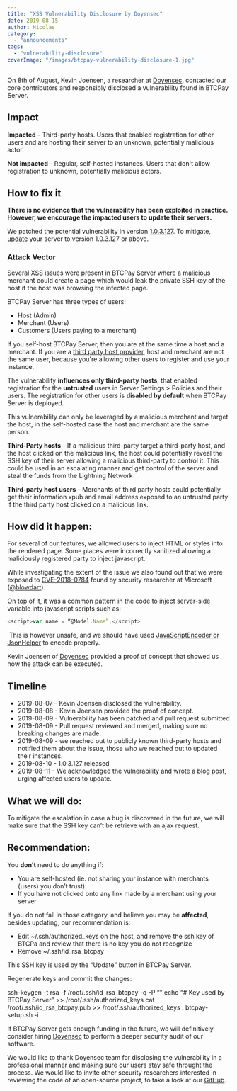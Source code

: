 ```yaml
---
title: "XSS Vulnerability Disclosure by Doyensec"
date: 2019-08-15
author: Nicolas
category:
  - "announcements"
tags:
  - "vulnerability-disclosure"
coverImage: "/images/btcpay-vulnerability-disclosure-1.jpg"
---
```


On 8th of August, Kevin Joensen, a researcher at [Doyensec](https://www.doyensec.com/), contacted our core contributors and responsibly disclosed a vulnerability found in BTCPay Server.

## Impact

**Impacted** - Third-party hosts. Users that enabled registration for other users and are hosting their server to an unknown, potentially malicious actor.

**Not impacted** - Regular, self-hosted instances. Users that don't allow registration to unknown, potentially malicious actors.

## How to fix it

**There is no evidence that the vulnerability has been exploited in practice. However, we encourage the impacted users to update their servers.**

We patched the potential vulnerability in version [1.0.3.127](https://blog.btcpayserver.org/btcpay-1-0-3-127-released). To mitigate, [update](https://docs.btcpayserver.org/faq-and-common-issues/faq-serversettings#how-to-update-btcpay-server) your server to version 1.0.3.127 or above.

### Attack Vector

Several [XSS](https://en.wikipedia.org/wiki/Cross-site_scripting) issues were present in BTCPay Server where a malicious merchant could create a page which would leak the private SSH key of the host if the host was browsing the infected page.

BTCPay Server has three types of users:

- Host (Admin)
- Merchant (Users)
- Customers (Users paying to a merchant)

If you self-host BTCPay Server, then you are at the same time a host and a merchant. If you are a [third party host provider](https://docs.btcpayserver.org/deployment/thirdpartyhosting), host and merchant are not the same user, because you're allowing other users to register and use your instance.

The vulnerability **influences only third-party hosts**, that enabled registration for the **untrusted** users in Server Settings > Policies and their users. The registration for other users is **disabled by default** when BTCPay Server is deployed.

This vulnerability can only be leveraged by a malicious merchant and target the host, in the self-hosted case the host and merchant are the same person.

**Third-Party hosts** - If a malicious third-party target a third-party host, and the host clicked on the malicious link, the host could potentially reveal the SSH key of their server allowing a malicious third-party to control it. This could be used in an escalating manner and get control of the server and steal the funds from the Lightning Network

**Third-party host users** - Merchants of third party hosts could potentially get their information xpub and email address exposed to an untrusted party if the third party host clicked on a malicious link.

## How did it happen:

For several of our features, we allowed users to inject HTML or styles into the rendered page. Some places were incorrectly sanitized allowing a maliciously registered party to inject javascript.

While investigating the extent of the issue we also found out that we were exposed to [CVE-2018–0784](https://github.com/aspnet/Announcements/issues/285) found by security researcher at Microsoft ([@blowdart](http://twitter.com/blowdart)).

On top of it, it was a common pattern in the code to inject server-side variable into javascript scripts such as:

```js
<script>var name = “@Model.Name”;</script>
```

 This is however unsafe, and we should have used [JavaScriptEncoder or JsonHelper](https://docs.microsoft.com/en-us/aspnet/core/security/cross-site-scripting?view=aspnetcore-2.2) to encode properly.

Kevin Joensen of [Doyensec](https://www.doyensec.com/) provided a proof of concept that showed us how the attack can be executed.

## Timeline

- 2019-08-07 - Kevin Joensen disclosed the vulnerability.
- 2019-08-08 - Kevin Joensen provided the proof of concept.
- 2019-08-09 - Vulnerability has been patched and pull request submitted
- 2019-08-09 - Pull request reviewed and merged, making sure no breaking changes are made.
- 2019-08-09 - we reached out to publicly known third-party hosts and notified them about the issue, those who we reached out to updated their instances.
- 2019-08-10 - 1.0.3.127 released
- 2019-08-11 - We acknowledged the vulnerability and wrote [a blog post,](https://blog.btcpayserver.org/btcpay-1-0-3-127-released/) urging affected users to update.

## **What we will do:**

To mitigate the escalation in case a bug is discovered in the future, we will make sure that the SSH key can’t be retrieve with an ajax request.

## Recommendation:

You **don’t** need to do anything if:

- You are self-hosted (ie. not sharing your instance with merchants (users) you don’t trust)
- If you have not clicked onto any link made by a merchant using your server

If you do not fall in those category, and believe you may be **affected**, besides updating, our recommendation is:

- Edit ~/.ssh/authorized\_keys on the host, and remove the ssh key of BTCPa and review that there is no key you do not recognize
- Remove ~/.ssh/id\_rsa\_btcpay

This SSH key is used by the “Update” button in BTCPay Server.

Regenerate keys and commit the changes:

ssh-keygen -t rsa -f /root/.ssh/id\_rsa\_btcpay -q -P “”
echo “# Key used by BTCPay Server” >> /root/.ssh/authorized\_keys
cat /root/.ssh/id\_rsa\_btcpay.pub >> /root/.ssh/authorized\_keys
. btcpay-setup.sh -i

If BTCPay Server gets enough funding in the future, we will definitively consider hiring [Doyensec](https://www.doyensec.com/) to perform a deeper security audit of our software.

We would like to thank Doyensec team for disclosing the vulnerability in a professional manner and making sure our users stay safe throught the process. We would like to invite other security researchers interested in reviewing the code of an open-source project, to take a look at our [GitHub](https://github.com/btcpayserver/btcpayserver).
